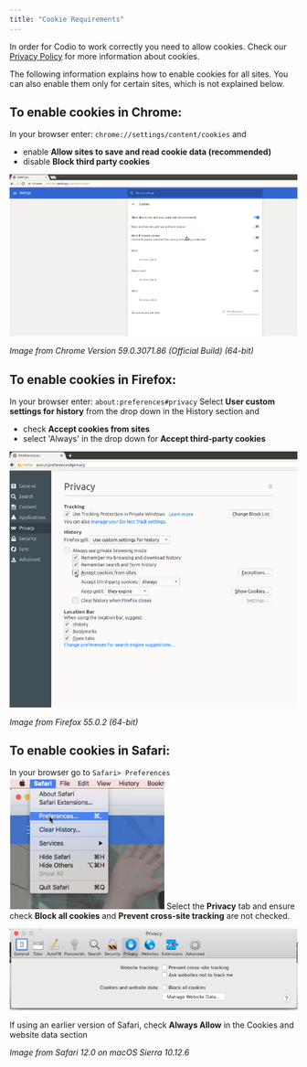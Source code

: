 ```yaml
---
title: "Cookie Requirements"
---
```


In order for Codio to work correctly you need to allow cookies. Check our [Privacy Policy](/legal/privacy/) for more information about cookies.

The following information explains how to enable cookies for all sites. You can also enable them only for certain sites, which is not explained below.

## To enable cookies in Chrome:

In your browser enter: `chrome://settings/content/cookies`
and

- enable **Allow sites to save and read cookie data (recommended)**
- disable **Block third party cookies**
<img alt="Chrome Cookies" src="/img/chromecookies.png" class="simple"/>

*Image from Chrome Version 59.0.3071.86 (Official Build) (64-bit)*

## To enable cookies in Firefox:
In your browser enter: `about:preferences#privacy`
Select **User custom settings for history** from the drop down in the History section and

- check **Accept cookies from sites**
- select 'Always' in the drop down for **Accept third-party cookies**
<img alt="Firefox Cookies" src="/img/firefoxcookies.png" class="simple"/>

*Image from Firefox 55.0.2 (64-bit)*

## To enable cookies in Safari:
In your browser go to `Safari> Preferences`
<img alt="Safari" src="/img/safari.png" class="simple"/>
Select the **Privacy** tab and ensure check **Block all cookies** and **Prevent cross-site tracking** are not checked.

<img alt="Safari Cookies" src="/img/crosssitetracking.png" class="simple"/>

If using an earlier version of Safari, check **Always Allow** in the Cookies and website data section

*Image from Safari 12.0 on macOS Sierra 10.12.6*

